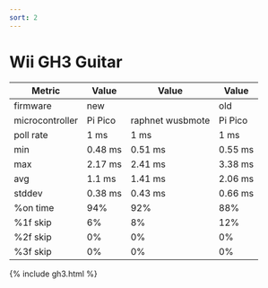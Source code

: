 ```yaml
---
sort: 2
---
```


# Wii GH3 Guitar

| Metric          | Value          | Value            | Value          |
| --------------- | -------------- | ---------------- | -------------- |
| firmware        | new            |                  | old            |
| microcontroller | Pi Pico        | raphnet wusbmote | Pi Pico        |
| poll rate       | 1 ms           | 1 ms             | 1 ms           |
| min             | 0.48 ms        | 0.51 ms          | 0.55 ms        |
| max             | 2.17 ms        | 2.41 ms          | 3.38 ms        |
| avg             | 1.1 ms         | 1.41 ms          | 2.06 ms        |
| stddev          | 0.38 ms        | 0.43 ms          | 0.66 ms        |
| %on time        | 94%            | 92%              | 88%            |
| %1f skip        | 6%             | 8%               | 12%            |
| %2f skip        | 0%             | 0%               | 0%             |
| %3f skip        | 0%             | 0%               | 0%             |

{% include gh3.html %}
